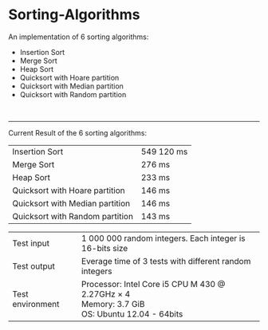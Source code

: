 Sorting-Algorithms
==================

An implementation of 6 sorting algorithms:
<ul>
  <li>Insertion Sort</li>
  <li>Merge Sort</li>
  <li>Heap Sort</li>
  <li>Quicksort with Hoare partition</li>
  <li>Quicksort with Median partition</li>
  <li>Quicksort with Random partition</li>
</ul>

<br/><hr>

Current Result of the 6 sorting algorithms:
<table>
  <tr>
    <td>Insertion Sort</td>
    <td>549 120 ms</td>
  </tr>
  <tr>
    <td>Merge Sort</td>
    <td>276 ms</td>
  </tr>
  <tr>
    <td>Heap Sort</td>
    <td>233 ms</td>
  </tr>
  <tr>
    <td>Quicksort with Hoare partition</td>
    <td>146 ms</td>
  </tr>
  <tr>
    <td>Quicksort with Median partition</td>
    <td>146 ms</td>
  </tr>
  <tr>
    <td>Quicksort with Random partition</td>
    <td>143 ms</td>
  </tr>
</table>

<table>
  <tr>
    <td>Test input</td>
    <td>1 000 000 random integers. Each integer is 16-bits size</td>
  </tr>
  <tr>
    <td>Test output</td>
    <td>Everage time of 3 tests with different random integers</td>
  </tr>
  <tr>
    <td>Test environment</td>
    <td>
      Processor: Intel Core i5 CPU M 430 @ 2.27GHz × 4<br/>
      Memory: 3.7 GiB<br/>
      OS: Ubuntu 12.04 - 64bits
    </td>
  </tr>
</table>
